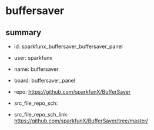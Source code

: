 # buffersaver
 
## summary 
* id: sparkfunx_buffersaver_buffersaver_panel
* user: sparkfunx
* name: buffersaver
* board: buffersaver_panel
* repo: https://github.com/sparkfunX/BufferSaver



* src_file_repo_sch: 
* src_file_repo_sch_link: https://github.com/sparkfunX/BufferSaver/tree/master/




